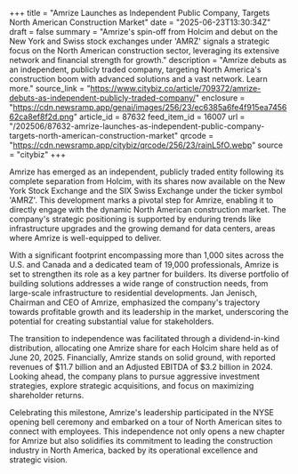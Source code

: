 +++
title = "Amrize Launches as Independent Public Company, Targets North American Construction Market"
date = "2025-06-23T13:30:34Z"
draft = false
summary = "Amrize's spin-off from Holcim and debut on the New York and Swiss stock exchanges under 'AMRZ' signals a strategic focus on the North American construction sector, leveraging its extensive network and financial strength for growth."
description = "Amrize debuts as an independent, publicly traded company, targeting North America's construction boom with advanced solutions and a vast network. Learn more."
source_link = "https://www.citybiz.co/article/709372/amrize-debuts-as-independent-publicly-traded-company/"
enclosure = "https://cdn.newsramp.app/genai/images/256/23/ec6385a6fe4f915ea745662ca8ef8f2d.png"
article_id = 87632
feed_item_id = 16007
url = "/202506/87632-amrize-launches-as-independent-public-company-targets-north-american-construction-market"
qrcode = "https://cdn.newsramp.app/citybiz/qrcode/256/23/rainL5fO.webp"
source = "citybiz"
+++

<p>Amrize has emerged as an independent, publicly traded entity following its complete separation from Holcim, with its shares now available on the New York Stock Exchange and the SIX Swiss Exchange under the ticker symbol 'AMRZ'. This development marks a pivotal step for Amrize, enabling it to directly engage with the dynamic North American construction market. The company's strategic positioning is supported by enduring trends like infrastructure upgrades and the growing demand for data centers, areas where Amrize is well-equipped to deliver.</p><p>With a significant footprint encompassing more than 1,000 sites across the U.S. and Canada and a dedicated team of 19,000 professionals, Amrize is set to strengthen its role as a key partner for builders. Its diverse portfolio of building solutions addresses a wide range of construction needs, from large-scale infrastructure to residential developments. Jan Jenisch, Chairman and CEO of Amrize, emphasized the company's trajectory towards profitable growth and its leadership in the market, underscoring the potential for creating substantial value for stakeholders.</p><p>The transition to independence was facilitated through a dividend-in-kind distribution, allocating one Amrize share for each Holcim share held as of June 20, 2025. Financially, Amrize stands on solid ground, with reported revenues of $11.7 billion and an Adjusted EBITDA of $3.2 billion in 2024. Looking ahead, the company plans to pursue aggressive investment strategies, explore strategic acquisitions, and focus on maximizing shareholder returns.</p><p>Celebrating this milestone, Amrize's leadership participated in the NYSE opening bell ceremony and embarked on a tour of North American sites to connect with employees. This independence not only opens a new chapter for Amrize but also solidifies its commitment to leading the construction industry in North America, backed by its operational excellence and strategic vision.</p>
